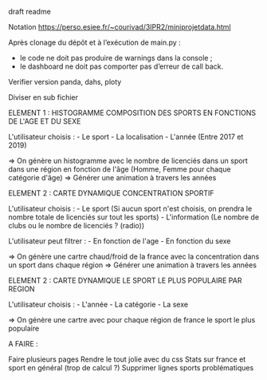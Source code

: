 draft readme

Notation
https://perso.esiee.fr/~courivad/3IPR2/miniprojetdata.html

Après clonage du dépôt et à l’exécution de main.py :
- le code ne doit pas produire de warnings dans la console ;
- le dashboard ne doit pas comporter pas d’erreur de call back.

Verifier version panda, dahs, ploty

Diviser en sub fichier


ELEMENT 1 : HISTOGRAMME COMPOSITION DES SPORTS EN FONCTIONS DE L'AGE ET DU SEXE

L'utilisateur choisis :
    - Le sport
    - La localisation
    - L'année (Entre 2017 et 2019)

=> On génère un histogramme avec le nombre de licenciés dans un sport dans une région en fonction de l'âge (Homme, Femme pour chaque catégorie d'âge)
    => Générer une animation à travers les années



ELEMENT 2 : CARTE DYNAMIQUE CONCENTRATION SPORTIF

L'utilisateur choisis :
    - Le sport (Si aucun sport n'est choisis, on prendra le nombre totale de licenciés sur tout les sports)
    - L'information (Le nombre de clubs ou le nombre de licenciés ? (radio))

L'utilisateur peut filtrer :
    - En fonction de l'age
    - En fonction du sexe

=> On génère une cartre chaud/froid de la france avec la concentration dans un sport dans chaque région
    => Générer une animation à travers les années

ELEMENT 2 : CARTE DYNAMIQUE LE SPORT LE PLUS POPULAIRE PAR REGION

L'utilisateur choisis :
    - L'année
    - La catégorie
    - La sexe


=> On génère une cartre avec pour chaque région de france le sport le plus populaire


A FAIRE :

Faire plusieurs pages
Rendre le tout jolie avec du css
Stats sur france et sport en général (trop de calcul ?)
Supprimer lignes sports problématiques